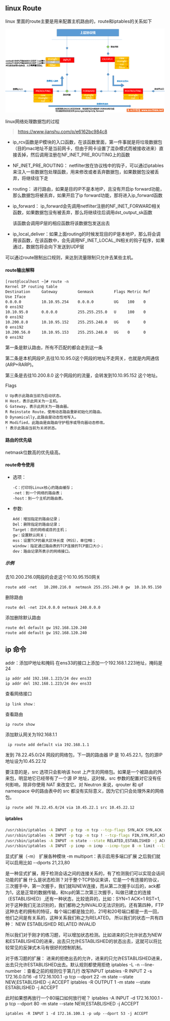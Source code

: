 ## linux Route

linux 里面的route主要是用来配置主机路由的，route和iptables的关系如下

![route](../..\运维\images\021217_0051_6.png)

linux网络处理数据包的过程

> https://www.jianshu.com/p/e6162bc984c8

-  ip_rcv函数是IP模块的入口函数，在该函数里面，第一件事就是将垃圾数据包（目的mac地址不是当前网卡，但由于网卡设置了混杂模式而被接收进来）直接丢掉，然后调用注册在NF_INET_PRE_ROUTING上的函数

- NF_INET_PRE_ROUTING： netfilter放在协议栈中的钩子，可以通过iptables来注入一些数据包处理函数，用来修改或者丢弃数据包，如果数据包没被丢弃，将继续往下走

- routing： 进行路由，如果是目的IP不是本地IP，且没有开启ip forward功能，那么数据包将被丢弃，如果开启了ip forward功能，那将进入ip_forward函数

- ip_forward： ip_forward会先调用netfilter注册的NF_INET_FORWARD相关函数，如果数据包没有被丢弃，那么将继续往后调用dst_output_sk函数

  该函数会调用IP层的相应函数将该数据包发送出去

- ip_local_deliver：如果上面routing的时候发现目的IP是本地IP，那么将会调用该函数，在该函数中，会先调用NF_INET_LOCAL_IN相关的钩子程序，如果通过，数据包将会向下发送到UDP层

可以通过route限制出口规则，来达到流量限制只允许去某些主机。

#### route输出解释

```shell
[root@localhost ~]# route -n
Kernel IP routing table
Destination     Gateway         Genmask         Flags Metric Ref    Use Iface
0.0.0.0         10.10.95.254    0.0.0.0         UG    100    0        0 ens192
10.10.95.0      0.0.0.0         255.255.255.0   U     100    0        0 ens192
10.200.8.0      10.10.95.152    255.255.248.0   UG    0      0        0 ens192
10.200.56.0     10.10.95.153    255.255.248.0   UG    0      0        0 ens192
```

第一条是默认路由，所有不匹配的都会走到这一条

第二条是本机网段IP,去往10.10.95.0这个网段的地址不走网关，也就是内网通信(ARP+RARP)。

第三条是去往10.200.8.0  这个网段的的流量，会转发到10.10.95.152 这个地址。

Flags

```
U Up表示此路由当前为启动状态。
H Host，表示此网关为一主机。
G Gateway，表示此网关为一路由器。
R Reinstate Route，使用动态路由重新初始化的路由。
D Dynamically,此路由是动态性地写入。
M Modified，此路由是由路由守护程序或导向器动态修改。
! 表示此路由当前为关闭状态。
```

#### 路由的优先级

netmask位数高的优先级高。

#### route命令使用

* 选项：

  ```shell
  -C：打印将Linux核心的路由缓存；
  -net：到一个网络的路由表；
  -host：到一个主机的路由表。
  ```

* 参数:

  ```shell
  Add：增加指定的路由记录；
  Del：删除指定的路由记录；
  Target：目的网络或目的主机；
  gw：设置默认网关；
  mss：设置TCP的最大区块长度（MSS），单位MB；
  window：指定通过路由表的TCP连接的TCP窗口大小；
  dev：路由记录所表示的网络接口。
  ```

##### 示例

去10.200.216.0网段的会走这个10.10.95.150网关

```shell
route add -net   10.200.216.0  netmask 255.255.248.0 gw  10.10.95.150
```

删除路由

```
route del -net 224.0.0.0 netmask 240.0.0.0
```

添加删除默认路由

```shell
route del default gw 192.168.120.240
route add default gw 192.168.120.240
```

## ip 命令

addr：添加IP地址和掩码 在ens33的接口上添加一个192.168.1.223地址，掩码是24

```shell
ip addr add 192.168.1.223/24 dev ens33
ip addr del 192.168.1.223/24 dev ens33
```

查看网络接口

```shell
ip link show：
```

查看路由

```shell
ip route show
```

添加默认网关为192.168.1.1

```shell
 ip route add default via 192.168.1.1
```

发到 78.22.45.0/24 网段的网络包，下一跳的路由器 IP 是 10.45.22.1，包的源IP地址设为10.45.22.12

要注意的是，src 选项只会影响该 host 上产生的网络包。如果是一个被路由的外来包，明显地它已经带有了一个源 IP 地址，这时候，src 参数的配置对它没有任何影响，除非你使用 NAT 来改变它。对 Neutron 来说，qrouter 和 qif namespace 中的路由表中的 src 都没有实际意义，因为它们只会处理外来的网络包。

```shell
ip route add 78.22.45.0/24 via 10.45.22.1 src 10.45.22.12 
```

#### iptables

```bash
/usr/sbin/iptables -A INPUT -p tcp -m tcp --tcp-flags SYN,ACK SYN,ACK -m state --state NEW -j REJECT --reject-with tcp-reset
/usr/sbin/iptables -A INPUT -p tcp -m tcp ! --tcp-flags FIN,SYN,RST,ACK SYN -m state --state NEW -j REJECT --reject-with tcp-reset
/usr/sbin/iptables -A INPUT -m state --state RELATED,ESTABLISHED -j ACCEPT
/usr/sbin/iptables -A INPUT -p icmp -m icmp --icmp-type 8 -m limit --limit 1/sec --limit-burst 10 -j ACCEPT
```

显式扩展（-m）
   扩展各种模块
   -m multiport：表示启用多端口扩展
   之后我们就可以启用比如 --dports 21,23,80

是一种显式扩展，用于检测会话之间的连接关系的，有了检测我们可以实现会话间功能的扩展
    什么是状态检测？对于整个TCP协议来讲，它是一个有连接的协议，三次握手中，第一次握手，我们就叫NEW连接，而从第二次握手以后的，ack都为1，这是正常的数据传输，和tcp的第二次第三次握手，叫做已建立的连接（ESTABLISHED）,还有一种状态，比较诡异的，比如：SYN=1 ACK=1 RST=1,对于这种我们无法识别的，我们都称之为INVALID无法识别的。还有第四种，FTP这种古老的拥有的特征，每个端口都是独立的，21号和20号端口都是一去一回，他们之间是有关系的，这种关系我们称之为RELATED。
所以我们的状态一共有四种：
    NEW
    ESTABLISHED
    RELATED
    INVALID
 
所以我们对于刚才的练习题，可以增加状态检测。比如进来的只允许状态为NEW和ESTABLISHED的进来，出去只允许ESTABLISHED的状态出去，这就可以将比较常见的反弹式木马有很好的控制机制。

对于练习题的扩展：
进来的拒绝出去的允许，进来的只允许ESTABLISHED进来，出去只允许ESTABLISHED出去。默认规则都使用拒绝
iptables -L -n --line-number ：查看之前的规则位于第几行
  改写INPUT
    iptables -R INPUT 2 -s 172.16.0.0/16 -d 172.16.100.1 -p tcp --dport 22 -m state --state NEW,ESTABLISHED -j ACCEPT
    iptables -R OUTPUT 1 -m state --state ESTABLISHED -j ACCEPT
 
  此时如果想再放行一个80端口如何放行呢？
    iptables -A INPUT -d 172.16.100.1 -p tcp --dport 80 -m state --state NEW,ESTABLISHED -j ACCEPT
 
    iptables -R INPUT 1 -d 172.16.100.1 -p udp --dport 53 -j ACCEPT